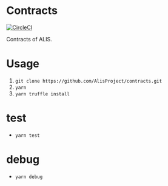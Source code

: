 # Contracts
[![CircleCI](https://circleci.com/gh/AlisProject/contracts/tree/master.svg?style=svg)](https://circleci.com/gh/AlisProject/contracts/tree/master)

Contracts of ALIS.

# Usage

1. `git clone https://github.com/AlisProject/contracts.git`
1. `yarn`
1. `yarn truffle install`

# test
- `yarn test`

# debug
- `yarn debug`
